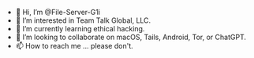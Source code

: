 - 👋 Hi, I’m @File-Server-G1i
- 👀 I’m interested in Team Talk Global, LLC.
- 🌱 I’m currently learning ethical hacking.
- 💞️ I’m looking to collaborate on macOS, Tails, Android, Tor, or ChatGPT.
- 📫 How to reach me ... please don't.

<!---
File-Server-G1i/File-Server-G1i is a ✨ special ✨ repository because its `README.md` (this file) appears on your GitHub profile.
You can click the Preview link to take a look at your changes.
--->
